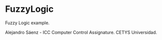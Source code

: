 # FuzzyLogic

Fuzzy Logic example. 

Alejandro Sáenz - ICC
Computer Control Assignature. CETYS Universidad.